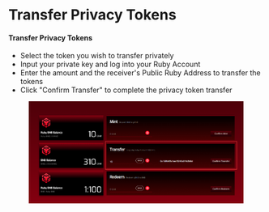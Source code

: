 # Transfer Privacy Tokens

#### Transfer Privacy Tokens <a href="#transfer-privacy-tokens" id="transfer-privacy-tokens"></a>

* Select the token you wish to transfer privately
* Input your private key and log into your Ruby Account
* Enter the amount and the receiver's Public Ruby Address to transfer the tokens
* Click "Confirm Transfer" to complete the privacy token transfer

<figure><img src="../.gitbook/assets/image (3) (1).png" alt=""><figcaption></figcaption></figure>
